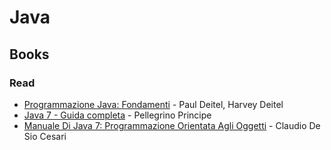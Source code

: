 # Java

## Books

### Read

- [Programmazione Java: Fondamenti](https://www.goodreads.com/book/show/12530132-programmazione-java) -  Paul Deitel, Harvey Deitel
- [Java 7 - Guida completa](https://www.goodreads.com/book/show/19464146-java-7---guida-completa) - Pellegrino Principe
- [Manuale Di Java 7: Programmazione Orientata Agli Oggetti](https://www.goodreads.com/book/show/13136712-manuale-di-java-7) -  Claudio De Sio Cesari
